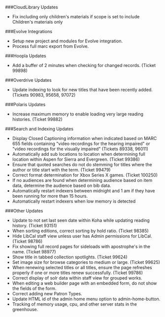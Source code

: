 ###CloudLibrary Updates
- Fix including only children's materials if scope is set to include Children's materials only

###Evolve Integrations
- Setup new project and modules for Evolve integration. 
- Process full marc export from Evolve.

###Hoopla Updates
- Add a buffer of 2 minutes when checking for changed records. (Ticket 99898)

###Overdrive Updates
- Update indexing to look for new titles that have been recently added. (Tickets 90983, 95658, 97072) 

###Polaris Updates
- Increase maximum memory to enable loading very large reading histories. (Ticket 99882) 

###Search and Indexing Updates
- Display Closed Captioning information when indicated based on MARC 655 fields containing "video recordings for the hearing impaired" or "video recordings for the visually impaired" (Tickets 89338, 96011)
- Automatically add sub locations to location when determining full location within Aspen for Sierra and Evergreen. (Ticket 99386)
- Ensure that quoted searches do not do stemming for titles where the author or title start with the term. (Ticket 99479)
- Correct format determination for Xbox Series X games. (Ticket 100250)
- If no audiences are found when determining audience based on item data, determine the audience based on bib data.   
- Automatically restart indexers between midnight and 1 am if they have been running for more than 15 hours. 
- Automatically restart indexers when low memory is detected

###Other Updates
- Update to not set last seen date within Koha while updating reading history. (Ticket 93151)
- When sorting editions, correct sorting by hold ratio. (Ticket 98385)
- Hide LibCal staff view unless user has Admin permissions for LibCal. (Ticket 98786)
- Fix showing full record pages for sideloads with apostrophe's in the name. (Ticket 98977)
- Show title in tabbed collection spotlights. (Ticket 99624)
- Set image size for browse categories to medium or large. (Ticket 99625)
- When renewing selected titles or all titles, ensure the page refreshes properly if one or more titles renew successfully.  (Ticket 99786)
- Correct display of solr data within staff view for grouped works.
- When editing a web builder page with an embedded form, do not show the fields of the form. 
- Correct adding new Patron Types.
- Update HTML id of the admin home menu option to admin-home-button.
- Tracking of memory usage, cpu, and other server stats in the greenhouse.